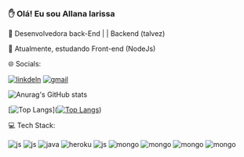 ### ✋ Olá! Eu sou Allana larissa



🔭 Desenvolvedora back-End | | Backend (talvez)

🌱 Atualmente, estudando Front-end (NodeJs)


🌐 Socials:


[![linkdeln](https://img.shields.io/badge/LinkedIn-0077B5?style=for-the-badge&logo=linkedin&logoColor=white)](https://www.linkedin.com/in/larissa-leonel-74557916b/)
[![gmail](https://img.shields.io/badge/Gmail-D14836?style=for-the-badge&logo=gmail&logoColor=white)](larissaleonel98@gmail.com)

![Anurag's GitHub stats](https://github-readme-stats.vercel.app/api?username=larileonell&show_icons=true&theme=radical)

[![Top Langs](https://github-readme-stats.vercel.app/api/top-langs/?username=larileonell&hide=javascript,html)]([![Top Langs](https://github-readme-stats.vercel.app/api/top-langs/?username=anuraghazra&hide=javascript,html)](https://github.com/anuraghazra/github-readme-stats))


💻 Tech Stack:
<div style="display: inline_block><br/>
            <img align="center" alt="node"src="https://img.shields.io/badge/Node.js-43853D?style=for-the-badge&logo=node.js&logoColor=white"/>
            <img align="center" alt="js"src="https://img.shields.io/badge/JavaScript-F7DF1E?style=for-the-badge&logo=javascript&logoColor=black"/> 
                                                                                                                                                <img align="center" alt="js"src="https://img.shields.io/badge/Node.js-43853D?style=for-the-badge&logo=node.js&logoColor=white"/> 
                                                                                                                                                <img align="center" alt="java"	src="https://img.shields.io/badge/Java-ED8B00?style=for-the-badge&logo=openjdk&logoColor=white"/> 
                                                                                                                                                <img align="center" alt="heroku"src="https://img.shields.io/badge/Heroku-430098?style=for-the-badge&logo=heroku&logoColor=white"/> 
                                                                                                                                                <img align="center" alt="js" src="https://img.shields.io/badge/MySQL-00000F?style=for-the-badge&logo=mysql&logoColor=white"/> 
                                                                                                                                                <img align="center" alt="mongo" src="https://img.shields.io/badge/MongoDB-4EA94B?style=for-the-badge&logo=mongodb&logoColor=white"/> <img align="center" alt="mongo" src="https://img.shields.io/badge/Express.js-404D59?style=for-the-badge"/> 
                                                                                                                                                <img align="center" alt="mongo" src="https://img.shields.io/badge/React-20232A?style=for-the-badge&logo=react&logoColor=61DAFB"/>   <img align="center" alt="mongo" src="https://img.shields.io/badge/TypeScript-007ACC?style=for-the-badge&logo=typescript&logoColor=white"/>                                                  
                                                                                                                                               </div>
